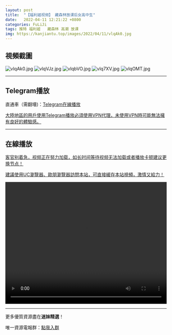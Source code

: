 ```yaml
---
layout: post
title:  "【福利姬视频】 藏森林放课后女高中生"
date:   2022-04-11 12:21:22 +0800
categories: FuLiJi
tags: 推特 福利姬   藏森林 高潮 放课
img: https://kanjiantu.top/images/2022/04/11/vlqAk0.jpg
---
```



## 視頻截圖

![vlqAk0.jpg](https://kanjiantu.top/images/2022/04/11/vlqAk0.jpg)
![vlqVJz.jpg](https://kanjiantu.top/images/2022/04/11/vlqVJz.jpg)
![vlqbVO.jpg](https://kanjiantu.top/images/2022/04/11/vlqbVO.jpg)
![vlq7XV.jpg](https://kanjiantu.top/images/2022/04/11/vlq7XV.jpg)
![vlqOMT.jpg](https://kanjiantu.top/images/2022/04/11/vlqOMT.jpg)

* * *
## Telegram播放

直通車（需翻墻)：[Telegram在線播放](https://t.me/mimeijingxuan/594)

<u>大陸地區的用戶使用Telegram播放必須使用VPN代理，未使用VPN時可能無法擁有良好的體驗感。</u> 
* * *
## 在線播放
<u>客官别着急，视频正在努力加载，如长时间等待视频无法加载或者播放卡顿建议更换节点！</u>

<u>建議使用UC瀏覽器、歐朋瀏覽器訪問本站，可直接緩存本站視頻，激情又給力！</u>
<center><video src="https://cdn.publer.io/uploads/videos/62514f18db27973e6042ca20/5c168411b605bdf79a80f143b64fcb2c.mp4" width="100%" height="380px" controls="controls"></video></center>

* * *
更多優質資源盡在**迷妹精選**！

唯一資源電報群：[點我入群](https://t.me/mimeijingxuan)


